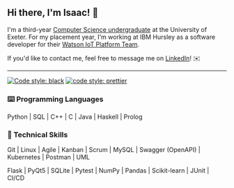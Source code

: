 ## Hi there, I'm Isaac! 👋

I'm a third-year [Computer Science undergraduate](https://www.exeter.ac.uk/undergraduate/courses/computerscience/comsci/)
at the University of Exeter. For my placement year, I'm working at IBM Hursley
as a software developer for their
[Watson IoT Platform Team](https://internetofthings.ibmcloud.com/).

If you'd like to contact me, feel free to message me on
[LinkedIn](https://www.linkedin.com/in/isaaccheng9)! ✉️

---

[![Code style: black](https://img.shields.io/badge/code%20style-black-000000.svg)](https://github.com/psf/black)
[![code style: prettier](https://img.shields.io/badge/code_style-prettier-ff69b4.svg)](https://github.com/prettier/prettier)

### ⌨️ Programming Languages

Python | SQL | C++ | C | Java | Haskell | Prolog

### 🧠 Technical Skills

Git | Linux | Agile | Kanban | Scrum | MySQL | Swagger (OpenAPI) | Kubernetes |
Postman | UML

Flask | PyQt5 | SQLite | Pytest | NumPy | Pandas | Scikit-learn | JUnit | CI/CD
